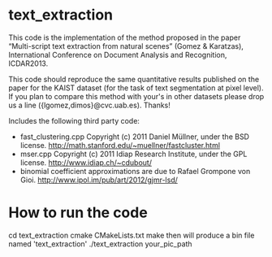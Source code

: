 text_extraction
===============

This code is the implementation of the method proposed in the paper “Multi-script text extraction from natural scenes” (Gomez &amp; Karatzas), International Conference on Document Analysis and Recognition, ICDAR2013.

This code should reproduce the same quantitative results published on the paper for the KAIST dataset (for the task of text segmentation at pixel level). If you plan to compare this method with your's in other datasets please drop us a line ({lgomez,dimos}@cvc.uab.es). Thanks!


Includes the following third party code:

  - fast_clustering.cpp Copyright (c) 2011 Daniel Müllner, under the BSD license. http://math.stanford.edu/~muellner/fastcluster.html
  - mser.cpp Copyright (c) 2011 Idiap Research Institute, under the GPL license. http://www.idiap.ch/~cdubout/
  - binomial coefficient approximations are due to Rafael Grompone von Gioi. http://www.ipol.im/pub/art/2012/gjmr-lsd/
  
  
  How to run the code
  ===============
  cd text_extraction
  cmake CMakeLists.txt
  make
  then will produce a bin file named 'text_extraction'
  ./text_extraction your_pic_path
